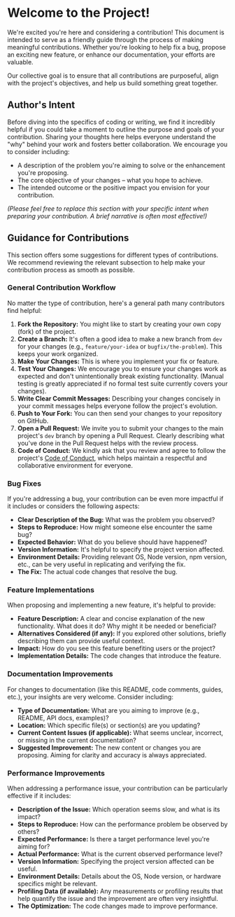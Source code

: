 # Welcome to the Project!

We're excited you're here and considering a contribution! This document is intended to serve as a friendly guide through the process of making meaningful contributions. Whether you're looking to help fix a bug, propose an exciting new feature, or enhance our documentation, your efforts are valuable.

Our collective goal is to ensure that all contributions are purposeful, align with the project's objectives, and help us build something great together.

## Author's Intent

Before diving into the specifics of coding or writing, we find it incredibly helpful if you could take a moment to outline the purpose and goals of your contribution. Sharing your thoughts here helps everyone understand the "why" behind your work and fosters better collaboration. We encourage you to consider including:

*   A description of the problem you're aiming to solve or the enhancement you're proposing.
*   The core objective of your changes – what you hope to achieve.
*   The intended outcome or the positive impact you envision for your contribution.

*(Please feel free to replace this section with your specific intent when preparing your contribution. A brief narrative is often most effective!)*

## Guidance for Contributions

This section offers some suggestions for different types of contributions. We recommend reviewing the relevant subsection to help make your contribution process as smooth as possible.

### General Contribution Workflow

No matter the type of contribution, here's a general path many contributors find helpful:

1.  **Fork the Repository:** You might like to start by creating your own copy (fork) of the project.
2.  **Create a Branch:** It's often a good idea to make a new branch from `dev` for your changes (e.g., `feature/your-idea` or `bugfix/the-problem`). This keeps your work organized.
3.  **Make Your Changes:** This is where you implement your fix or feature.
4.  **Test Your Changes:** We encourage you to ensure your changes work as expected and don't unintentionally break existing functionality. (Manual testing is greatly appreciated if no formal test suite currently covers your changes).
5.  **Write Clear Commit Messages:** Describing your changes concisely in your commit messages helps everyone follow the project's evolution.
6.  **Push to Your Fork:** You can then send your changes to your repository on GitHub.
7.  **Open a Pull Request:** We invite you to submit your changes to the main project's `dev` branch by opening a Pull Request. Clearly describing what you've done in the Pull Request helps with the review process.
8.  **Code of Conduct:** We kindly ask that you review and agree to follow the project's [Code of Conduct](.github/CODE_OF_CONDUCT.md), which helps maintain a respectful and collaborative environment for everyone.

### Bug Fixes

If you're addressing a bug, your contribution can be even more impactful if it includes or considers the following aspects:

*   **Clear Description of the Bug:** What was the problem you observed?
*   **Steps to Reproduce:** How might someone else encounter the same bug?
*   **Expected Behavior:** What do you believe should have happened?
*   **Version Information:** It's helpful to specify the project version affected.
*   **Environment Details:** Providing relevant OS, Node version, npm version, etc., can be very useful in replicating and verifying the fix.
*   **The Fix:** The actual code changes that resolve the bug.

### Feature Implementations

When proposing and implementing a new feature, it's helpful to provide:

*   **Feature Description:** A clear and concise explanation of the new functionality. What does it do? Why might it be needed or beneficial?
*   **Alternatives Considered (if any):** If you explored other solutions, briefly describing them can provide useful context.
*   **Impact:** How do you see this feature benefiting users or the project?
*   **Implementation Details:** The code changes that introduce the feature.

### Documentation Improvements

For changes to documentation (like this README, code comments, guides, etc.), your insights are very welcome. Consider including:

*   **Type of Documentation:** What are you aiming to improve (e.g., README, API docs, examples)?
*   **Location:** Which specific file(s) or section(s) are you updating?
*   **Current Content Issues (if applicable):** What seems unclear, incorrect, or missing in the current documentation?
*   **Suggested Improvement:** The new content or changes you are proposing. Aiming for clarity and accuracy is always appreciated.

### Performance Improvements

When addressing a performance issue, your contribution can be particularly effective if it includes:

*   **Description of the Issue:** Which operation seems slow, and what is its impact?
*   **Steps to Reproduce:** How can the performance problem be observed by others?
*   **Expected Performance:** Is there a target performance level you're aiming for?
*   **Actual Performance:** What is the current observed performance level?
*   **Version Information:** Specifying the project version affected can be useful.
*   **Environment Details:** Details about the OS, Node version, or hardware specifics might be relevant.
*   **Profiling Data (if available):** Any measurements or profiling results that help quantify the issue and the improvement are often very insightful.
*   **The Optimization:** The code changes made to improve performance.
